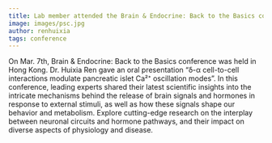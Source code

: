 ```yaml
---
title: Lab member attended the Brain & Endocrine: Back to the Basics conference
image: images/psc.jpg
author: renhuixia
tags: conference
---
```

On Mar. 7th, Brain & Endocrine: Back to the Basics conference was held in Hong Kong. Dr. Huixia Ren gave an oral presentation “δ-α cell-to-cell interactions modulate pancreatic islet Ca²⁺ oscillation modes”. In this conference, leading experts shared their latest scientific insights into the intricate mechanisms behind the release of brain signals and hormones in response to external stimuli, as well as how these signals shape our behavior and metabolism. Explore cutting-edge research on the interplay between neuronal circuits and hormone pathways, and their impact on diverse aspects of physiology and disease.
